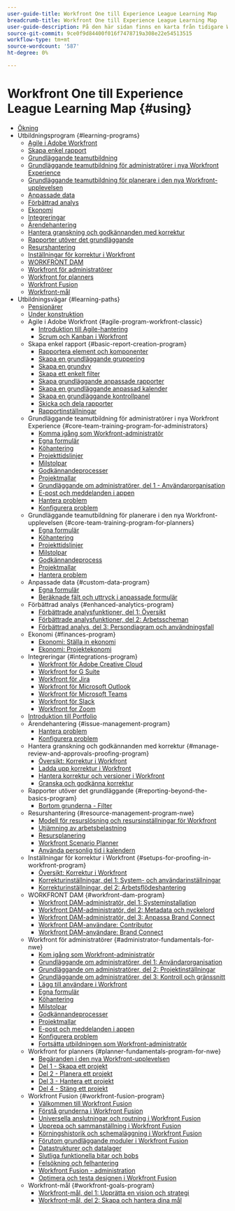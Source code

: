 ```yaml
---
user-guide-title: Workfront One till Experience League Learning Map
breadcrumb-title: Workfront One till Experience League Learning Map
user-guide-description: På den här sidan finns en karta från tidigare Workfront One-kurser till nyligen designade Experience League-kurser
source-git-commit: 9ce0f9d84400f016f7478719a308e22e54513515
workflow-type: tm+mt
source-wordcount: '587'
ht-degree: 0%

---
```



# Workfront One till Experience League Learning Map {#using}

+ [Ökning](overview.md)
+ Utbildningsprogram {#learning-programs}
   + [Agile i Adobe Workfront](learning-programs/agile-program-workfront-classic.md)
   + [Skapa enkel rapport](learning-programs/basic-report-creation-program.md)
   + [Grundläggande teamutbildning](learning-programs/core-team-training-programs.md)
   + [Grundläggande teamutbildning för administratörer i nya Workfront Experience](learning-programs/core-team-training-program-for-administrators.md)
   + [Grundläggande teamutbildning för planerare i den nya Workfront-upplevelsen](learning-programs/core-team-training-program-for-planners.md)
   + [Anpassade data](learning-programs/custom-data-program.md)
   + [Förbättrad analys](learning-programs/enhanced-analytics-program.md)
   + [Ekonomi](learning-programs/finances-program.md)
   + [Integreringar](learning-programs/integrations-program.md)
   + [Ärendehantering](learning-programs/issue-management-program.md)
   + [Hantera granskning och godkännanden med korrektur](learning-programs/manage-review-and-approvals-proofing-program.md)
   + [Rapporter utöver det grundläggande](learning-programs/reporting-beyond-the-basics-program.md)
   + [Resurshantering](learning-programs/resource-management-program-nwe.md)
   + [Inställningar för korrektur i Workfront](learning-programs/setups-for-proofing-in-workfront-program.md)
   + [WORKFRONT DAM](learning-programs/workfront-dam-program.md)
   + [Workfront för administratörer](learning-programs/administrator-fundamentals-for-nwe.md)
   + [Workfront for planners](learning-programs/planner-fundamentals-program-for-nwe.md)
   + [Workfront Fusion](learning-programs/workfront-fusion-program.md)
   + [Workfront-mål](learning-programs/workfront-goals-program.md)
+ Utbildningsvägar {#learning-paths}
   + [Pensionärer](learning-paths/retired.md)
   + [Under konstruktion](learning-paths/under-construction.md)
   + Agile i Adobe Workfront {#agile-program-workfront-classic}
      + [Introduktion till Agile-hantering](learning-paths/agile-program-workfront-classic/introduction-to-agile-work-management-MCBRAPWYD6P5E6DM2AXOEOE7FV3E.md)
      + [Scrum och Kanban i Workfront](learning-paths/agile-program-workfront-classic/scrum-and-kanban-in-adobe-workfront-MCUZT46N4LZBADHLJTVQE7WXN6HY.md)
   + Skapa enkel rapport {#basic-report-creation-program}
      + [Rapportera element och komponenter](learning-paths/basic-report-creation-program/basic-reporting-reporting-elements-and-components-in-the-new-workfront-experienc-20Y4X000000Cai3UAC.md)
      + [Skapa en grundläggande gruppering](learning-paths/basic-report-creation-program/basic-reporting-create-a-basic-grouping-20Y4X000000CamjUAC.md)
      + [Skapa en grundvy](learning-paths/basic-report-creation-program/basic-reporting-create-a-basic-view-20Y4X000000CanmUAC.md)
      + [Skapa ett enkelt filter](learning-paths/basic-report-creation-program/basic-reporting-create-a-basic-filter-20Y4X000000CanwUAC.md)
      + [Skapa grundläggande anpassade rapporter](learning-paths/basic-report-creation-program/basic-reporting-create-basic-custom-reports-20Y4X000000Cao6UAC.md)
      + [Skapa en grundläggande anpassad kalender](learning-paths/basic-report-creation-program/basic-reporting-create-a-basic-custom-calendar-20Y4X000000CaqgUAC.md)
      + [Skapa en grundläggande kontrollpanel](learning-paths/basic-report-creation-program/create-a-basic-dashboard-in-the-new-workfront-experience-20Y4X000000CaunUAC.md)
      + [Skicka och dela rapporter](learning-paths/basic-report-creation-program/send-and-share-reports-in-the-new-workfront-experience-20Y4X000000CauxUAC.md)
      + [Rapportinställningar](learning-paths/basic-report-creation-program/report-settings-in-the-new-workfront-experience-20Y4X000000Cav7UAC.md)
   + Grundläggande teamutbildning för administratörer i nya Workfront Experience {#core-team-training-program-for-administrators}
      + [Komma igång som Workfront-administratör](learning-paths/core-team-training-program-for-administrators/getting-started-as-a-workfront-administrator-20Y0z000000bn1MEAQ.md)
      + [Egna formulär](learning-paths/core-team-training-program-for-administrators/custom-forms-in-the-new-workfront-experience-final-20Y4X000000CaTmUAK.md)
      + [Köhantering](learning-paths/core-team-training-program-for-administrators/queue-management-20Y0z000000bn20EAA.md)
      + [Projekttidslinjer](learning-paths/core-team-training-program-for-administrators/project-timelines-in-the-new-workfront-experience-20Y4X000000CaWgUAK.md)
      + [Milstolpar](learning-paths/core-team-training-program-for-administrators/milestones-for-the-new-workfront-experience-20Y4X000000CaXAUA0.md)
      + [Godkännandeprocesser](learning-paths/core-team-training-program-for-administrators/approval-processes-in-the-new-workfront-experience-20Y4X000000CaXFUA0.md)
      + [Projektmallar](learning-paths/core-team-training-program-for-administrators/project-templates-in-the-new-workfront-experience-20Y4X000000CaWqUAK.md)
      + [Grundläggande om administratörer, del 1 - Användarorganisation](learning-paths/core-team-training-program-for-administrators/administrator-fundamentals-in-the-new-workfront-experience-part-2-user-organizat-20Y0z000000bmAXEAY.md)
      + [E-post och meddelanden i appen](learning-paths/core-team-training-program-for-administrators/email-and-in-app-notifications-in-the-new-workfront-experience-20Y4X000000CaZGUA0.md)
      + [Hantera problem](learning-paths/core-team-training-program-for-administrators/managing-issues-20Y0z000000bn2eEAA.md)
      + [Konfigurera problem](learning-paths/core-team-training-program-for-administrators/setting-up-issues-20Y4X000000CaSjUAK.md)
   + Grundläggande teamutbildning för planerare i den nya Workfront-upplevelsen {#core-team-training-program-for-planners}
      + [Egna formulär](learning-paths/core-team-training-program-for-planners/custom-forms-in-the-new-workfront-experience-final-20Y4X000000CaTmUAK.md)
      + [Köhantering](learning-paths/core-team-training-program-for-planners/queue-management-20Y0z000000bn20EAA.md)
      + [Projekttidslinjer](learning-paths/core-team-training-program-for-planners/project-timelines-in-the-new-workfront-experience-20Y4X000000CaWgUAK.md)
      + [Milstolpar](learning-paths/core-team-training-program-for-planners/milestones-for-the-new-workfront-experience-20Y4X000000CaXAUA0.md)
      + [Godkännandeprocess](learning-paths/core-team-training-program-for-planners/approval-processes-in-the-new-workfront-experience-20Y4X000000CaXFUA0.md)
      + [Projektmallar](learning-paths/core-team-training-program-for-planners/project-templates-in-the-new-workfront-experience-20Y4X000000CaWqUAK.md)
      + [Hantera problem](learning-paths/core-team-training-program-for-planners/managing-issues-20Y0z000000bn2eEAA.md)
   + Anpassade data {#custom-data-program}
      + [Egna formulär](learning-paths/custom-data-program/custom-forms-in-the-new-workfront-experience-final-MCC2AF4MH6NRHKHJJBXO6T65DHUU.md)
      + [Beräknade fält och uttryck i anpassade formulär](learning-paths/custom-data-program/calculated-fields-and-expressions-in-custom-forms-MCJTAA33NSFZHJPEKZWBQY522CK4.md)
   + Förbättrad analys {#enhanced-analytics-program}
      + [Förbättrade analysfunktioner, del 1: Översikt](learning-paths/enhanced-analytics-program/enhanced-analytics-part-1-overview-MCGVS3CNHMGNGPTM4CX4O23EZC4A.md)
      + [Förbättrade analysfunktioner, del 2: Arbetsscheman](learning-paths/enhanced-analytics-program/enhanced-analytics-part-2-work-charts-MCUCOBQSU56NE7HPPRSAWSYJW4DQ.md)
      + [Förbättrad analys, del 3: Persondiagram och användningsfall](learning-paths/enhanced-analytics-program/enhanced-analytics-part-3-people-charts-and-common-use-cases-MCJZFZY7AXP5BPJB2JWW6II3SZ5Y.md)
   + Ekonomi {#finances-program}
      + [Ekonomi: Ställa in ekonomi](learning-paths/finances-program/finances-setting-up-finances-MCAVHY5UBBMVDDRP3ZVGYQPAAJRI.md)
      + [Ekonomi: Projektekonomi](learning-paths/finances-program/finances-project-finances-in-the-new-workfront-experience-MCESNJMZFSUFDDDDIB7WTM3K3BCY.md)
   + Integreringar {#integrations-program}
      + [Workfront för Adobe Creative Cloud](learning-paths/integrations-program/integrations-adobe-creative-cloud-MCCBICE6V2IFA57NGSOXHOIC3GKQ.md)
      + [Workfront for G Suite](learning-paths/integrations-program/integrations-g-suite-MCRUOTKTEABBEDNOCABRIDD7RVMQ.md)
      + [Workfront för Jira](learning-paths/integrations-program/integrations-jira-MCUIK23LC42VGB5F7MLMYDAL7K2Q.md)
      + [Workfront för Microsoft Outlook](learning-paths/integrations-program/integrations-microsoft-outlook-MCBOMOAWLJQZE6PD524UP4YBEIKQ.md)
      + [Workfront för Microsoft Teams](learning-paths/integrations-program/integrations-microsoft-teams-MCHCOAP6WXRNDTDI3F4GLBIKUHTA.md)
      + [Workfront för Slack](learning-paths/integrations-program/integrations-workfront-for-slack-MCZFKUF22JEFGM5GLYZ3VD26BJJU.md)
      + [Workfront for Zoom](learning-paths/integrations-program/integrations-zoom-MCU6M6VJZHGNDEZBTISBHTLXU2SE.md)
   + [Introduktion till Portfolio](learning-paths/introduction-to-portfolios-in-the-new-workfront-experience-MCEMLOVTAZFNG2JMKTZ5AIZMFJOI.md)
   + Ärendehantering {#issue-management-program}
      + [Hantera problem](learning-paths/issue-management-program/managing-issues-MCCKLHDW5OQNHGZCZRVG34776TWU.md)
      + [Konfigurera problem](learning-paths/issue-management-program/setting-up-issues-MCMJS6NVKY4BBKJD7GQWOHXZZJW4.md)
   + Hantera granskning och godkännanden med korrektur {#manage-review-and-approvals-proofing-program}
      + [Översikt: Korrektur i Workfront](learning-paths/manage-review-and-approvals-proofing-program/overview-proofing-in-workfront-in-the-new-workfront-experience-MC6FB2EWO63JGGZIMJ6RPV7GYEWM.md)
      + [Ladda upp korrektur i Workfront](learning-paths/manage-review-and-approvals-proofing-program/upload-proofs-in-the-new-workfront-experience-MCR66F3DDATNE75NF4ZXETPKQQEY.md)
      + [Hantera korrektur och versioner i Workfront](learning-paths/manage-review-and-approvals-proofing-program/manage-proofs-and-versions-in-the-new-workfront-experience-20Y4X000000CbEOUA0.md)
      + [Granska och godkänna korrektur](learning-paths/manage-review-and-approvals-proofing-program/review-and-approve-proofs-in-the-new-workfront-experience-20Y4X000000CbMmUAK.md)
   + Rapporter utöver det grundläggande {#reporting-beyond-the-basics-program}
      + [Bortom grunderna - Filter](learning-paths/reporting-beyond-the-basics-program/beyond-the-basic-filters-MCMHSPVRIC55FQTAWUB3YNWQZ47M.md)
   + Resurshantering {#resource-management-program-nwe}
      + [Modell för resurslösning och resursinställningar för Workfront](learning-paths/resource-management-program-nwe/resource-maturity-model-and-workfront-resource-settings-in-the-new-workfront-exp-MCEG7GR6XRMFCY3FASD3CDHJV6ZA.md)
      + [Utjämning av arbetsbelastning](learning-paths/resource-management-program-nwe/workload-balancer-in-the-new-workfront-experience-MCFQ5RSEGHSFGEXNNLC6FEMMSAII.md)
      + [Resursplanering](learning-paths/resource-management-program-nwe/resource-planner-in-the-new-workfront-experience-MCSZAIAEJOUNDO5KOEYJVJWTOPVA.md)
      + [Workfront Scenario Planner](learning-paths/resource-management-program-nwe/scenario-planner.md)
      + [Använda personlig tid i kalendern](learning-paths/resource-management-program-nwe/using-the-personal-time-off-calendar-in-the-new-workfront-experience-MCIOUJUCRMCZBJ3HOUPLPXNXSZLA.md)
   + Inställningar för korrektur i Workfront {#setups-for-proofing-in-workfront-program}
      + [Översikt: Korrektur i Workfront](learning-paths/setups-for-proofing-in-workfront-program/overview-proofing-in-workfront-in-the-new-workfront-experience-MC6FB2EWO63JGGZIMJ6RPV7GYEWM.md)
      + [Korrekturinställningar, del 1: System- och användarinställningar](learning-paths/setups-for-proofing-in-workfront-program/proof-system-setups-part-1-system-and-user-settings-MCFUCXF7PWWFHIRNIKUULXRLJZW4.md)
      + [Korrekturinställningar, del 2: Arbetsflödeshantering](learning-paths/setups-for-proofing-in-workfront-program/proof-system-setups-part-2-workflow-management-MCKUF6NTIJ6BGMXHBCXXX6NN53EA.md)
   + WORKFRONT DAM {#workfront-dam-program}
      + [Workfront DAM-administratör, del 1: Systeminstallation](learning-paths/workfront-dam-program/workfront-dam-administrator-part-1-system-setup-MCMJKPUBI52JEDBDCT7HVRLYLXH4.md)
      + [Workfront DAM-administratör, del 2: Metadata och nyckelord](learning-paths/workfront-dam-program/workfront-dam-administrator-part-2-metadata-and-keywords-MCW5G74KVOTJGFVCRGEDNKLVWNGQ.md)
      + [Workfront DAM-administratör, del 3: Anpassa Brand Connect](learning-paths/workfront-dam-program/workfront-dam-administrator-brand-connect-customization-MCJARI7634BNDBTOB4JP7IVVLNS4.md)
      + [Workfront DAM-användare: Contributor](learning-paths/workfront-dam-program/workfront-dam-contributor-MCJGYEKF4XDZCQ7I7ZSFCLBBI5GA.md)
      + [Workfront DAM-användare: Brand Connect](learning-paths/workfront-dam-program/workfront-dam-user-brand-connect-MCYJEWMLFP45FRTBJYYWQ6R54W4E.md)
   + Workfront för administratörer {#administrator-fundamentals-for-nwe}
      + [Kom igång som Workfront-administratör](learning-paths/administrator-fundamentals-for-nwe/getting-started-as-a-workfront-administrator-MCXLYUSVWCCBB5LIZB3WDLKSR24Q.md)
      + [Grundläggande om administratörer, del 1: Användarorganisation](learning-paths/administrator-fundamentals-for-nwe/administrator-fundamentals-in-the-new-workfront-experience-part-1-project-workfl-MCTBVZ3Q3J5RHNLIPPZPFSQRLKUY.md)
      + [Grundläggande om administratörer, del 2: Projektinställningar](learning-paths/administrator-fundamentals-for-nwe/administrator-fundamentals-in-the-new-workfront-experience-part-2-user-organizat-MCUPSLH2M2WBDTFI2VKSRE2BRGKY.md)
      + [Grundläggande om administratörer, del 3: Kontroll och gränssnitt](learning-paths/administrator-fundamentals-for-nwe/administrator-fundamentals-control-and-interface-experience-MCNCSSMXLPDFEERGVEM4EWL2I4LI.md)
      + [Lägg till användare i Workfront](learning-paths/administrator-fundamentals-for-nwe/add-users-to-workfront-in-the-new-workfront-experience-20Y4X000000CaVYUA0.md)
      + [Egna formulär](learning-paths/administrator-fundamentals-for-nwe/custom-forms-in-the-new-workfront-experience-final-MCC2AF4MH6NRHKHJJBXO6T65DHUU.md)
      + [Köhantering](learning-paths/administrator-fundamentals-for-nwe/queue-management-MCYCJRWK36QZBP7PGMNDMSPRN3LE.md)
      + [Milstolpar](learning-paths/administrator-fundamentals-for-nwe/milestones-for-the-new-workfront-experience-MCKGV4HGLYCFEITCWXFOIRWJLW7Y.md)
      + [Godkännandeprocesser](learning-paths/administrator-fundamentals-for-nwe/approval-processes-in-the-new-workfront-experience-MCG72NHD2HPJGZBD7ANMBBNORGBM.md)
      + [Projektmallar](learning-paths/administrator-fundamentals-for-nwe/project-templates-in-the-new-workfront-experience-MCGLS7GRNLDZDFPF6AEOGIDZFDG4.md)
      + [E-post och meddelanden i appen](learning-paths/administrator-fundamentals-for-nwe/email-and-in-app-notifications-in-the-new-workfront-experience-20Y4X000000CaZGUA0.md)
      + [Konfigurera problem](learning-paths/administrator-fundamentals-for-nwe/setting-up-issues-MCMJS6NVKY4BBKJD7GQWOHXZZJW4.md)
      + [Fortsätta utbildningen som Workfront-administratör](learning-paths/administrator-fundamentals-for-nwe/continue-learning-as-a-workfront-administrator-MCVCFIUIET6FF6PEXTGHEVDRMYLE.md)
   + Workfront for planners {#planner-fundamentals-program-for-nwe}
      + [Begäranden i den nya Workfront-upplevelsen](learning-paths/planner-fundamentals-program-for-nwe/core-team-requests-in-the-new-workfront-experience-20Y0z000000bmzkEAA.md)
      + [Del 1 - Skapa ett projekt](learning-paths/planner-fundamentals-program-for-nwe/planner-fundamentals-for-the-new-workfront-experience-20Y0z000000blfZEAQ.md)
      + [Del 2 - Planera ett projekt](learning-paths/planner-fundamentals-program-for-nwe/planner-fundamentals-for-the-new-workfront-experience-part-2-plan-a-project-20Y0z000000bm79EAA.md)
      + [Del 3 - Hantera ett projekt](learning-paths/planner-fundamentals-program-for-nwe/planner-fundamentals-for-the-new-workfront-experience-part-3-manage-a-project-20Y0z000000bm7xEAA.md)
      + [Del 4 - Stäng ett projekt](learning-paths/planner-fundamentals-program-for-nwe/planner-fundamentals-for-the-new-workfront-experience-part-4-close-a-project.md)
   + Workfront Fusion {#workfront-fusion-program}
      + [Välkommen till Workfront Fusion](learning-paths/workfront-fusion-program/welcome-to-fusion-MCA4WNXPOIZ5DHBLTPLZHRTFH2SI.md)
      + [Förstå grunderna i Workfront Fusion](learning-paths/workfront-fusion-program/understand-the-basics-of-fusion-MCMUGZZO6TYBH75ILCUQ6WGEDBYY.md)
      + [Universella anslutningar och routning i Workfront Fusion](learning-paths/workfront-fusion-program/universal-connectors-and-routing-in-fusion-MCNYZ474LYKNDSDE7PCZFB7CFR44.md)
      + [Upprepa och sammanställning i Workfront Fusion](learning-paths/workfront-fusion-program/iteration-and-aggregation-in-fusion-MC2FVLBDEXCBA4HH7VD4ATZGLSXQ.md)
      + [Körningshistorik och schemaläggning i Workfront Fusion](learning-paths/workfront-fusion-program/execution-history-and-scheduling-in-fusion-MCOXFXNTIU5ZG4XH6LZ5D5P54JDI.md)
      + [Förutom grundläggande moduler i Workfront Fusion](learning-paths/workfront-fusion-program/beyond-basic-modules-in-fusion-MCMF5QEBRJEJFYVP2N5CH4CJCLUM.md)
      + [Datastrukturer och datalager](learning-paths/workfront-fusion-program/data-structures-and-data-stores-MC3J7HVUNPWNC4FLNVZJ24UWVTG4.md)
      + [Slutliga funktionella bitar och bobs](learning-paths/workfront-fusion-program/final-functional-bits-and-bobs-MCUA6BEWSZDJEULJQDBMB2TRWCM4.md)
      + [Felsökning och felhantering](learning-paths/workfront-fusion-program/troubleshooting-and-error-handling-MCT4SFAKEY3NDGDJVIHESL2BOP4A.md)
      + [Workfront Fusion - administration](learning-paths/workfront-fusion-program/fusion-administration-MCI572SLFAXBF5VEKD4R2B3M3PXE.md)
      + [Optimera och testa designen i Workfront Fusion](learning-paths/workfront-fusion-program/design-optimization-and-testing-in-workfront-fusion-MCS7E3SDEEP5F6ZFXWTMHIZKHAOA.md)
   + Workfront-mål {#workfront-goals-program}
      + [Workfront-mål, del 1: Upprätta en vision och strategi](learning-paths/workfront-goals-program/workfront-goals-part-1-establish-a-vision-and-strategy-MCBJQVJCURNBDQTAUWA3ZU6IZWSI.md)
      + [Workfront-mål, del 2: Skapa och hantera dina mål](learning-paths/workfront-goals-program/workfront-goals-part-2-creating-and-managing-your-goals-final-MCRNJ6CEYOKNCYRHVXFLV7BF7GQE.md)
